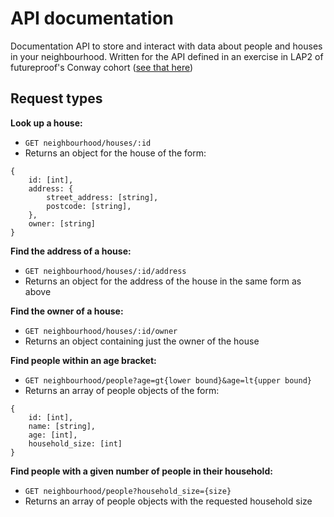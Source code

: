 # API documentation

Documentation API to store and interact with data about people and houses in your neighbourhood.
Written for the API defined in an exercise in LAP2 of futureproof's Conway cohort
([see that here](https://github.com/getfutureproof/fp_study_notes_API_design))

## Request types

**Look up a house:**

- `GET neighbourhood/houses/:id`
- Returns an object for the house of the form:

```
{
    id: [int],
    address: {
        street_address: [string],
        postcode: [string],
    },
    owner: [string]
}
```

**Find the address of a house:**

- `GET neighbourhood/houses/:id/address`
- Returns an object for the address of the house in the same form as above

**Find the owner of a house:**

- `GET neighbourhood/houses/:id/owner`
- Returns an object containing just the owner of the house

**Find people within an age bracket:**

- `GET neighbourhood/people?age=gt{lower bound}&age=lt{upper bound}`
- Returns an array of people objects of the form:

```
{
    id: [int],
    name: [string],
    age: [int],
    household_size: [int]
}
```

**Find people with a given number of people in their household:**

- `GET neighbourhood/people?household_size={size}`
- Returns an array of people objects with the requested household size
